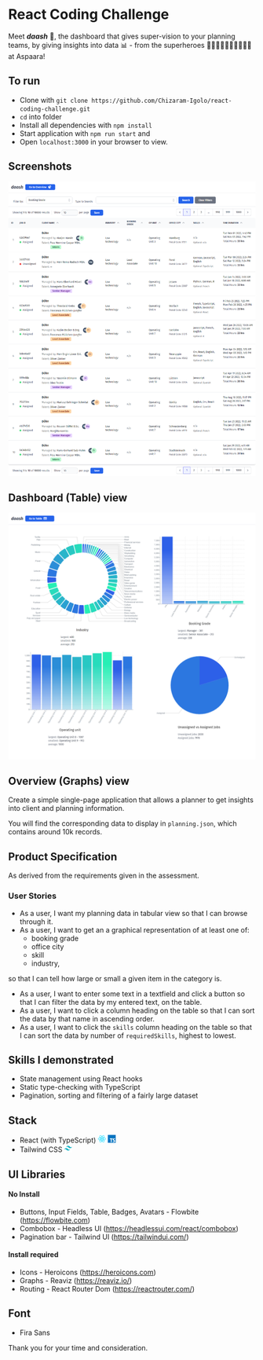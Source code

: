 # React Coding Challenge

Meet **_daash_** 🦅, the dashboard that gives super-vision to your planning teams, by giving insights into data 📊 - from the superheroes 🦸‍♂️🦸‍♀️🦸🏼‍♀️🦸🏽‍♂️ at Aspaara!

## To run

- Clone with `git clone https://github.com/Chizaram-Igolo/react-coding-challenge.git`
- `cd` into folder
- Install all dependencies with `npm install`
- Start application with `npm run start` and
- Open `localhost:3000` in your browser to view.

## Screenshots

![aspaara superhero](./readme_imgs/daash_table.png)

## Dashboard (Table) view

![aspaara superhero](./readme_imgs/daash_overview.png)

## Overview (Graphs) view

Create a simple single-page application that allows a planner to get insights
into client and planning information.

You will find the corresponding data to display in `planning.json`, which
contains around 10k records.

## Product Specification

As derived from the requirements given in the assessment.

### User Stories

- As a user, I want my planning data in tabular view so that I can browse through it.
- As a user, I want to get an a graphical representation of at least one of:
  - booking grade
  - office city
  - skill
  - industry,

so that I can tell how large or small a given item in the category is.

- As a user, I want to enter some text in a textfield and click a button so that I can filter the data by my entered text, on the table.
- As a user, I want to click a column heading on the table so that I can sort the data by that name in ascending order.
- As a user, I want to click the `skills` column heading on the table so that I can sort the data by number of `requiredSkills`, highest to lowest.

## Skills I demonstrated

- State management using React hooks
- Static type-checking with TypeScript
- Pagination, sorting and filtering of a fairly large dataset

## Stack

- React (with TypeScript) <img src="./readme_imgs/react.png" title="React" alt="React" width="16" height="16"/> <img src="./readme_imgs/typescript.png" title="TypeScript" alt="TypeScript" width="16" height="16"/>
- Tailwind CSS <img src="./readme_imgs/tailwindcss.png" title="TailwindCSS" alt="TailwindCSS" width="16" height="16"/>

## UI Libraries

#### No Install

- Buttons, Input Fields, Table, Badges, Avatars - Flowbite (https://flowbite.com)
- Combobox - Headless UI (https://headlessui.com/react/combobox)
- Pagination bar - Tailwind UI (https://tailwindui.com/)

#### Install required

- Icons - Heroicons (https://heroicons.com)
- Graphs - Reaviz (https://reaviz.io/)
- Routing - React Router Dom (https://reactrouter.com/)

## Font

- Fira Sans

Thank you for your time and consideration.
